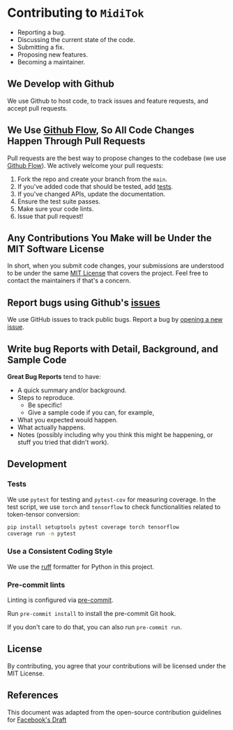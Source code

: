 # Contributing to `MidiTok`

- Reporting a bug.
- Discussing the current state of the code.
- Submitting a fix.
- Proposing new features.
- Becoming a maintainer.

## We Develop with Github

We use Github to host code, to track issues and feature requests, and accept pull requests.

## We Use [Github Flow](https://guides.github.com/introduction/flow/index.html), So All Code Changes Happen Through Pull Requests

Pull requests are the best way to propose changes to the codebase (we use [Github Flow](https://guides.github.com/introduction/flow/index.html)). We actively welcome your pull requests:

1. Fork the repo and create your branch from the `main`.
2. If you've added code that should be tested, add [tests](tests).
3. If you've changed APIs, update the documentation.
4. Ensure the test suite passes.
5. Make sure your code lints.
6. Issue that pull request!

## Any Contributions You Make will be Under the MIT Software License

In short, when you submit code changes, your submissions are understood to be under the same [MIT License](http://choosealicense.com/licenses/mit/) that covers the project. Feel free to contact the maintainers if that's a concern.

## Report bugs using Github's [issues](https://github.com/briandk/transcriptase-atom/issues)

We use GitHub issues to track public bugs. Report a bug by [opening a new issue](https://github.com/Natooz/MidiTok/issues/new).

## Write bug Reports with Detail, Background, and Sample Code

**Great Bug Reports** tend to have:

- A quick summary and/or background.
- Steps to reproduce.
  - Be specific!
  - Give a sample code if you can, for example,
- What you expected would happen.
- What actually happens.
- Notes (possibly including why you think this might be happening, or stuff you tried that didn't work).

## Development

### Tests

We use `pytest` for testing and `pytest-cov` for measuring coverage. In the test script, we use `torch` and `tensorflow` to check functionalities related to token-tensor conversion:

```bash
pip install setuptools pytest coverage torch tensorflow
coverage run -m pytest
```

### Use a Consistent Coding Style

We use the [ruff](https://github.com/astral-sh/ruff) formatter for Python in this project.

### Pre-commit lints

Linting is configured via [pre-commit](https://www.pre-commit.com/).

Run `pre-commit install` to install the pre-commit Git hook.

If you don't care to do that, you can also run `pre-commit run`.

## License

By contributing, you agree that your contributions will be licensed under the MIT License.

## References

This document was adapted from the open-source contribution guidelines for [Facebook's Draft](https://github.com/facebook/draft-js/blob/a9316a723f9e918afde44dea68b5f9f39b7d9b00/CONTRIBUTING.md)
